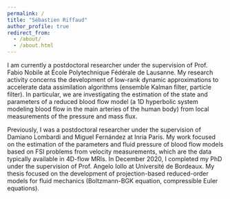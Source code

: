 ```yaml
---
permalink: /
title: "Sébastien Riffaud"
author_profile: true
redirect_from: 
  - /about/
  - /about.html
---
```


I am currently a postdoctoral researcher under the supervision of Prof. Fabio Nobile at École Polytechnique Fédérale de Lausanne. My research activity concerns the development of low-rank dynamic approximations to accelerate data assimilation algorithms (ensemble Kalman filter, particle filter). In particular, we are investigating the estimation of the state and parameters of a reduced blood flow model (a 1D hyperbolic system modeling blood flow in the main arteries of the human body) from local measurements of the pressure and mass flux.

<p>Previously, I was a postdoctoral researcher under the supervision of Damiano Lombardi and Miguel Fernández at Inria Paris. My work focused on the estimation of the parameters and fluid pressure of blood flow models based on FSI problems from velocity measurements, which are the data typically available in 4D-flow MRIs. In December 2020, I completed my PhD under the supervision of Prof. Angelo Iollo at Université de Bordeaux. My thesis focused on the development of projection-based reduced-order models for fluid mechanics (Boltzmann-BGK equation, compressible Euler equations).</p>

